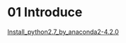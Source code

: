 # 01 Introduce
[Install_python2.7_by_anaconda2-4.2.0](01_Install_and_Use_python2.7/01_Install_python2.7_by_anaconda2-4.2.0/01_python_install.md)
